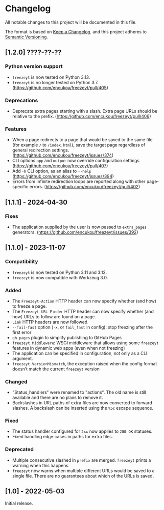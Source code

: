 # Changelog

All notable changes to this project will be documented in this file.

The format is based on [Keep a Changelog](https://keepachangelog.com/en/1.0.0/),
and this project adheres to [Semantic Versioning](https://semver.org/spec/v2.0.0.html).


## [1.2.0] ????-??-??

### Python version support

* `freezeyt` is now tested on Python 3.13.
* `freezeyt` is no longer tested on Python 3.7.
  (https://github.com/encukou/freezeyt/pull/405)

### Deprecations

* Deprecate extra pages starting with a slash. Extra page URLs should be
  relative to the prefix.
  (https://github.com/encukou/freezeyt/pull/406)

### Features

* When a page redirects to a page that would be saved to the same file
  (for example `/` to `/index.html`), save the target page regardless
  of general redirection settings.
  (https://github.com/encukou/freezeyt/issues/374)
* CLI options `app` and `output` now override configuration settings.
  (https://github.com/encukou/freezeyt/pull/407)
* Add `-h` CLI option, as an alias to `--help`
  (https://github.com/encukou/freezeyt/issues/394)
* Errors from infinite redirection loops are reported along with other
  page-specific errors. (https://github.com/encukou/freezeyt/pull/402)


## [1.1.1] - 2024-04-30

### Fixes

* The application supplied by the user is now passed to `extra_pages`
  generators. (https://github.com/encukou/freezeyt/issues/392)

## [1.1.0] - 2023-11-07

### Compatibility

* `freezeyt` is now tested on Python 3.11 and 3.12.
* `freezeyt` is now compatible with Werkzeug 3.0.

### Added

* The `Freezeyt-Action` HTTP header can now specify whether (and how) to freeze
  a page.
* The `Freezeyt-URL-Finder` HTTP header can now specify whether (and how)
  URLs to follow are found on a page.
* `Link` HTTP headers are now followed.
* `--fail-fast` option (`-x`, or `fail_fast` in config): stop freezing after
  the first error
* `gh_pages` plugin to simplify publishing to GitHub Pages
* `freezeyt.Middleware`: WSGI middleware that allows using some `freezeyt`
  features in dynamic web apps (even when not freezing)
* The application can be specified in configuration, not only as a CLI
  argument.
* `freezeyt.VersionMismatch`, the exception raised when the config format
  doesn't match the current `freezeyt` version

### Changed

* "Status_handlers" were renamed to "actions".
  The old name is still available and there are no plans to remove it.
* Backslashes in URL paths of extra files are now converted to forward slashes.
  A backslash can be inserted using the `%5c` escape sequence.

### Fixed

* The status handler configured for `2xx` now applies to `200 OK` statuses.
* Fixed handling edge cases in paths for extra files.

### Deprecated

* Multiple consecutive slashed in `prefix` are merged. `freezeyt` prints a
  warning when this happens.
* `freezeyt` now warns when multiple different URLs would be saved to a single
  file. There are no guarantees about which of the URLs is saved.


## [1.0] - 2022-05-03

Initial release.
